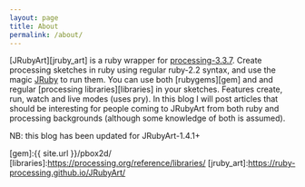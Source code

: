 ```yaml
---
layout: page
title: About
permalink: /about/
---
```


[JRubyArt][jruby_art] is a ruby wrapper for [processing-3.3.7][processing].  Create processing sketches in ruby using regular ruby-2.2 syntax, and use the magic [JRuby][jruby] to run them. You can use both [rubygems][gem] and and regular [processing libraries][libraries] in your sketches. Features create, run, watch and live modes (uses pry). In this blog I will post articles that should be interesting for people coming to JRubyArt from both ruby and processing backgrounds (although some knowledge of both is assumed).

NB: this blog has been updated for JRubyArt-1.4.1+

[jruby]:http://jruby.org
[processing]:https://processing.org
[gem]:{{ site.url }}/pbox2d/
[libraries]:https://processing.org/reference/libraries/
[jruby_art]:https://ruby-processing.github.io/JRubyArt/
